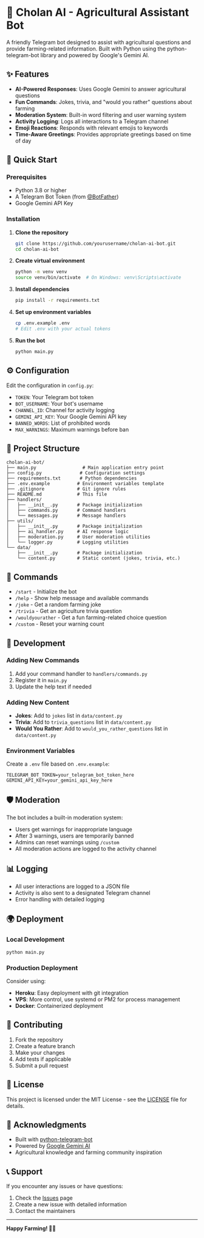 # 🌾 Cholan AI - Agricultural Assistant Bot

A friendly Telegram bot designed to assist with agricultural questions and provide farming-related information. Built with Python using the python-telegram-bot library and powered by Google's Gemini AI.

## ✨ Features

- **AI-Powered Responses**: Uses Google Gemini to answer agricultural questions
- **Fun Commands**: Jokes, trivia, and "would you rather" questions about farming
- **Moderation System**: Built-in word filtering and user warning system  
- **Activity Logging**: Logs all interactions to a Telegram channel
- **Emoji Reactions**: Responds with relevant emojis to keywords
- **Time-Aware Greetings**: Provides appropriate greetings based on time of day

## 🚀 Quick Start

### Prerequisites

- Python 3.8 or higher
- A Telegram Bot Token (from [@BotFather](https://t.me/botfather))
- Google Gemini API Key

### Installation

1. **Clone the repository**
   ```bash
   git clone https://github.com/yourusername/cholan-ai-bot.git
   cd cholan-ai-bot
   ```

2. **Create virtual environment**
   ```bash
   python -m venv venv
   source venv/bin/activate  # On Windows: venv\Scripts\activate
   ```

3. **Install dependencies**
   ```bash
   pip install -r requirements.txt
   ```

4. **Set up environment variables**
   ```bash
   cp .env.example .env
   # Edit .env with your actual tokens
   ```

5. **Run the bot**
   ```bash
   python main.py
   ```

## ⚙️ Configuration

Edit the configuration in `config.py`:

- `TOKEN`: Your Telegram bot token
- `BOT_USERNAME`: Your bot's username  
- `CHANNEL_ID`: Channel for activity logging
- `GEMINI_API_KEY`: Your Google Gemini API key
- `BANNED_WORDS`: List of prohibited words
- `MAX_WARNINGS`: Maximum warnings before ban

## 📁 Project Structure

```
cholan-ai-bot/
├── main.py                 # Main application entry point
├── config.py              # Configuration settings
├── requirements.txt       # Python dependencies
├── .env.example          # Environment variables template
├── .gitignore            # Git ignore rules
├── README.md             # This file
├── handlers/
│   ├── __init__.py       # Package initialization
│   ├── commands.py       # Command handlers
│   └── messages.py       # Message handlers
├── utils/
│   ├── __init__.py       # Package initialization
│   ├── ai_handler.py     # AI response logic
│   ├── moderation.py     # User moderation utilities
│   └── logger.py         # Logging utilities
└── data/
    ├── __init__.py       # Package initialization
    └── content.py        # Static content (jokes, trivia, etc.)
```

## 🤖 Commands

- `/start` - Initialize the bot
- `/help` - Show help message and available commands
- `/joke` - Get a random farming joke
- `/trivia` - Get an agriculture trivia question
- `/wouldyourather` - Get a fun farming-related choice question
- `/custom` - Reset your warning count

## 🔧 Development

### Adding New Commands

1. Add your command handler to `handlers/commands.py`
2. Register it in `main.py`
3. Update the help text if needed

### Adding New Content

- **Jokes**: Add to `jokes` list in `data/content.py`
- **Trivia**: Add to `trivia_questions` list in `data/content.py`
- **Would You Rather**: Add to `would_you_rather_questions` list in `data/content.py`

### Environment Variables

Create a `.env` file based on `.env.example`:

```env
TELEGRAM_BOT_TOKEN=your_telegram_bot_token_here
GEMINI_API_KEY=your_gemini_api_key_here
```

## 🛡️ Moderation

The bot includes a built-in moderation system:

- Users get warnings for inappropriate language
- After 3 warnings, users are temporarily banned
- Admins can reset warnings using `/custom`
- All moderation actions are logged to the activity channel

## 📊 Logging

- All user interactions are logged to a JSON file
- Activity is also sent to a designated Telegram channel
- Error handling with detailed logging

## 🌍 Deployment

### Local Development
```bash
python main.py
```

### Production Deployment
Consider using:
- **Heroku**: Easy deployment with git integration
- **VPS**: More control, use systemd or PM2 for process management
- **Docker**: Containerized deployment

## 🤝 Contributing

1. Fork the repository
2. Create a feature branch
3. Make your changes
4. Add tests if applicable
5. Submit a pull request

## 📄 License

This project is licensed under the MIT License - see the [LICENSE](LICENSE) file for details.

## 🙏 Acknowledgments

- Built with [python-telegram-bot](https://github.com/python-telegram-bot/python-telegram-bot)
- Powered by [Google Gemini AI](https://ai.google.dev/)
- Agricultural knowledge and farming community inspiration

## 📞 Support

If you encounter any issues or have questions:

1. Check the [Issues](https://github.com/yourusername/cholan-ai-bot/issues) page
2. Create a new issue with detailed information
3. Contact the maintainers

---

**Happy Farming! 🌾🚜**